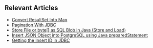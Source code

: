 ## Relevant Articles
- [Convert ResultSet Into Map](https://www.baeldung.com/java-resultset-map)
- [Pagination With JDBC](https://www.baeldung.com/java-jdbc-pagination)
- [Store File or byte[] as SQL Blob in Java (Store and Load)](https://www.baeldung.com/java-sql-store-load-file-blob)
- [Insert JSON Object into PostgreSQL using Java preparedStatement](https://www.baeldung.com/java-postgresql-insert-json-object-preparedstatement)
- [Getting the Insert ID in JDBC](https://www.baeldung.com/jdbc-get-insert-id)
